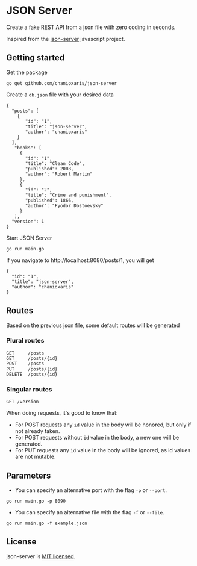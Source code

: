 # JSON Server

Create a fake REST API from a json file with zero coding in seconds.

Inspired from the [json-server](https://github.com/typicode/json-server) javascript project.

## Getting started
Get the package

`go get github.com/chanioxaris/json-server`

Create a `db.json` file with your desired data

    {
      "posts": [
        { 
           "id": "1", 
           "title": "json-server", 
           "author": "chanioxaris" 
        }
      ],
       "books": [
         {
           "id": "1",
           "title": "Clean Code",
           "published": 2008,
           "author": "Robert Martin"
         },
         {
           "id": "2",
           "title": "Crime and punishment",
           "published": 1866,
           "author": "Fyodor Dostoevsky"
         }
       ],
      "version": 1
    }
    
Start JSON Server

`go run main.go`

If you navigate to http://localhost:8080/posts/1, you will get

    { 
      "id": "1", 
      "title": "json-server", 
      "author": "chanioxaris" 
    }

## Routes
Based on the previous json file, some default routes will be generated

### Plural routes

````
GET     /posts
GET     /posts/{id}
POST    /posts
PUT     /posts/{id}
DELETE  /posts/{id}
````
### Singular routes

````
GET /version
````

When doing requests, it's good to know that:
- For POST requests any `id` value in the body will be honored, but only if not already taken.
- For POST requests without `id` value in the body, a new one will be generated.
- For PUT requests any `id` value in the body will be ignored, as id values are not mutable.

## Parameters
- You can specify an alternative port with the flag `-p` or `--port`.

`go run main.go -p 8090`

- You can specify an alternative file with the flag `-f` or `--file`.

`go run main.go -f example.json`


## License

json-server is [MIT licensed](LICENSE).